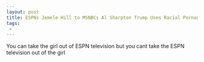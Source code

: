 ```yaml
---
layout: post
title: ESPNs Jemele Hill to MSNBCs Al Sharpton Trump Uses Racial Pornography to Stoke His Base
tags:
 -
---
```

You can take the girl out of ESPN television but you cant take the ESPN television out of the girl
